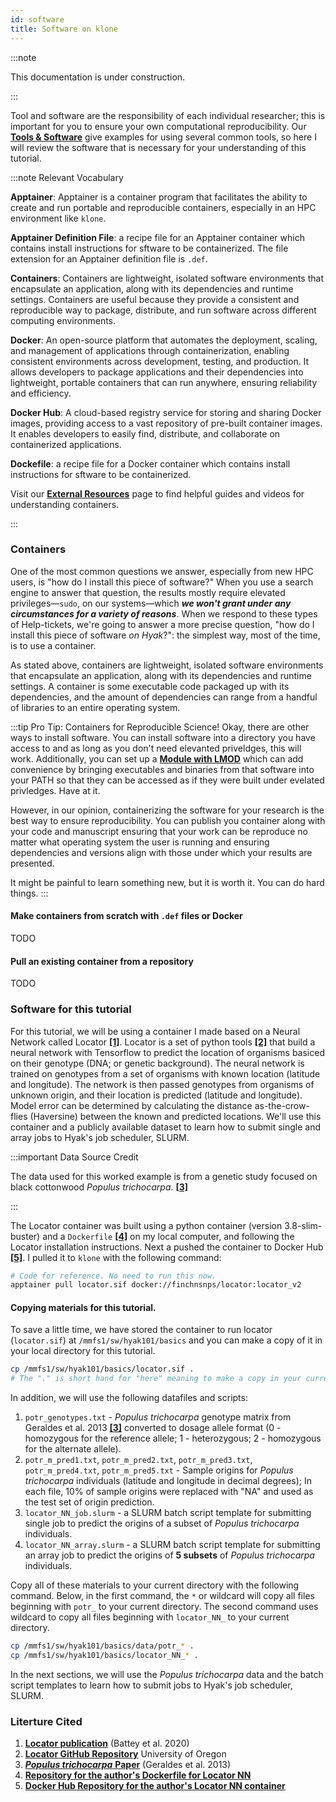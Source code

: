 ```yaml
---
id: software
title: Software on klone
---
```


:::note

This documentation is under construction.

:::

Tool and software are the responsibility of each individual researcher; this is important for you to ensure your own computational reproducibility. Our [**Tools & Software**](https://hyak.uw.edu/docs/tools/software) give examples for using several common tools, so here I will review the software that is necessary for your understanding of this tutorial. 

:::note Relevant Vocabulary

**Apptainer**: Apptainer is a container program that facilitates the ability to create and run portable and reproducible containers, especially in an HPC environment like `klone`.

**Apptainer Definition File**: a recipe file for an Apptainer container which contains install instructions for sftware to be containerized. The file extension for an Apptainer definition file is `.def`.

**Containers**: Containers are lightweight, isolated software environments that encapsulate an application, along with its dependencies and runtime settings. Containers are useful because they provide a consistent and reproducible way to package, distribute, and run software across different computing environments.

**Docker**: An open-source platform that automates the deployment, scaling, and management of applications through containerization, enabling consistent environments across development, testing, and production. It allows developers to package applications and their dependencies into lightweight, portable containers that can run anywhere, ensuring reliability and efficiency.

**Docker Hub**: A cloud-based registry service for storing and sharing Docker images, providing access to a vast repository of pre-built container images. It enables developers to easily find, distribute, and collaborate on containerized applications.

**Dockefile**: a recipe file for a Docker container which contains install instructions for sftware to be containerized. 

Visit our [**External Resources**](https://hyak.uw.edu/docs/resources) page to find helpful guides and videos for understanding containers.

:::

### Containers

One of the most common questions we answer, especially from new HPC users, is "how do I install this piece of software?" When you use a search engine to answer that question, the results mostly require elevated privileges—`sudo`, on our systems—which ***we won't grant under any circumstances for a variety of reasons***. When we respond to these types of Help-tickets, we're going to answer a more precise question, "how do I install this piece of software *on Hyak*?": the simplest way, most of the time, is to use a container.

As stated above, containers are lightweight, isolated software environments that encapsulate an application, along with its dependencies and runtime settings. A container is some executable code packaged up with its dependencies, and the amount of dependencies can range from a handful of libraries to an entire operating system. 

:::tip Pro Tip: Containers for Reproducible Science!
Okay, there are other ways to install software. You can install software into a directory you have access to and as long as you don't need elevanted priveldges, this will work. Additionally, you can set up a [**Module with LMOD**](https://hyak.uw.edu/docs/tools/modules) which can add convenience by bringing executables and binaries from that software into your PATH so that they can be accessed as if they were built under evelated privledges. Have at it. 

However, in our opinion, containerizing the software for your research is the best way to ensure reproducibility. You can publish you container along with your code and manuscript ensuring that your work can be reproduce no matter what operating system the user is running and ensuring dependencies and versions align with those under which your results are presented. 

It might be painful to learn something new, but it is worth it. You can do hard things. 
:::

#### Make containers from scratch with `.def` files or Docker

TODO

#### Pull an existing container from a repository

TODO

### Software for this tutorial

For this tutorial, we will be using a container I made based on a Neural Network called Locator [**[1]**](https://elifesciences.org/articles/54507). Locator is a set of python tools [**[2]**](https://github.com/kr-colab/locator.git) that build a neural network with Tensorflow to predict the location of organisms basiced on their genotype (DNA; or genetic background). The neural network is trained on genotypes from a set of organisms with known location (latitude and longitude). The network is then passed genotypes from organisms of unknown origin, and their location is predicted (latitude and longitude). Model error can be determined by calculating the distance as-the-crow-flies (Haversine) between the known and predicted locations. We'll use this container and a publicly available dataset to learn how to submit single and array jobs to Hyak's job scheduler, SLURM. 

:::important Data Source Credit

The data used for this worked example is from a genetic study focused on black cottonwood *Populus trichocarpa*. [**[3]**](https://doi.org/10.1111/1755-0998.12056)

:::

The Locator container was built using a python container (version 3.8-slim-buster) and a `Dockerfile` [**[4]**](https://github.com/finchnSNPs/Docker_kr-colab_locator) on my local computer, and following the Locator installation instructions. Next a pushed the container to Docker Hub [**[5]**](https://hub.docker.com/repository/docker/finchnsnps/locator/general). I pulled it to `klone` with the following command: 

```bash
# Code for reference. No need to run this now. 
apptainer pull locator.sif docker://finchnsnps/locator:locator_v2
```

#### Copying materials for this tutorial. 

To save a little time, we have stored the container to run locator (`locator.sif`) at `/mmfs1/sw/hyak101/basics` and you can make a copy of it in your local directory for this tutorial. 

```bash
cp /mmfs1/sw/hyak101/basics/locator.sif .
# The "." is short hand for "here" meaning to make a copy in your current directory.
```

In addition, we will use the following datafiles and scripts:

1. `potr_genotypes.txt` - *Populus trichocarpa* genotype matrix from Geraldes et al. 2013 [**[3]**](https://doi.org/10.1111/1755-0998.12056) converted to dosage allele format (0 - homozygous for the reference allele; 1 - heterozygous; 2 - homozygous for the alternate allele). 
2. `potr_m_pred1.txt`, `potr_m_pred2.txt`, `potr_m_pred3.txt`, `potr_m_pred4.txt`, `potr_m_pred5.txt` - Sample origins for *Populus trichocarpa* individuals (latitude and longitude in decimal degrees); In each file, 10% of sample origins were replaced with "NA" and used as the test set of origin prediction. 
3. `locator_NN_job.slurm` - a SLURM batch script template for submitting single job to predict the origins of a subset of *Populus trichocarpa* individuals.
4. `locator_NN_array.slurm` - a SLURM batch script template for submitting an array job to predict the origins of **5 subsets** of *Populus trichocarpa* individuals.

Copy all of these materials to your current directory with the following command. Below, in the first command, the `*` or wildcard will copy all files beginning with `potr_` to your current directory. The second command uses wildcard to copy all files beginning with `locator_NN_` to your current directory.

```bash
cp /mmfs1/sw/hyak101/basics/data/potr_* .
cp /mmfs1/sw/hyak101/basics/locator_NN_* .
```

In the next sections, we will use the *Populus trichocarpa* data and the batch script templates to learn how to submit jobs to Hyak's job scheduler, SLURM. 

### Literture Cited

1. [**Locator publication**](https://elifesciences.org/articles/54507) (Battey et al. 2020) 
2. [**Locator GitHub Repository**](https://github.com/kr-colab/locator.git) University of Oregon
3. [***Populus trichocarpa*** **Paper**](https://doi.org/10.1111/1755-0998.12056) (Geraldes et al. 2013)
4. [**Repository for the author's Dockerfile for Locator NN**](https://github.com/finchnSNPs/Docker_kr-colab_locator) 
5. [**Docker Hub Repository for the author's Locator NN container**](https://hub.docker.com/repository/docker/finchnsnps/locator/general)